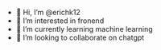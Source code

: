 - 👋 Hi, I’m @erichk12
- 👀 I’m interested in fronend  
- 🌱 I’m currently learning machine learning
- 💞️ I’m looking to collaborate on chatgpt

<!---
erichk12/erichk12 is a ✨ special ✨ repository because its `README.md` (this file) appears on your GitHub profile.
You can click the Preview link to take a look at your changes.
--->
